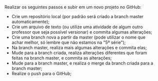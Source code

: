 Realizar os seguintes passos e subir em um novo projeto no GitHub:
- Crie um repositório local (por padrão será criado a branch master automaticamente);
- Crie um arquivo de texto (ou utilize uma atividade de algum outro professor que seja possível versionar) e commita algumas alterações;
- Crie uma branch nova a partir da master (pode utilizar o nome que achar melhor, só lembre que não estamos na "5º série");
- Na branch master, realiza mais algumas alterações e commita elas;
- Mude para a branch criada, realiza alterações diferentes que foram feitas na branch master, e commita as alterações;
- Mude para a branch master, e realiza o merge da branch criada para a branch master;
- Realize o push para o GitHub;